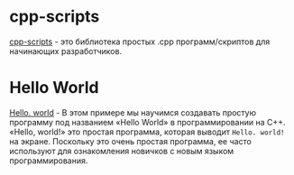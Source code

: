 # cpp-scripts

[cpp-scripts](https://github.com/nordbearbotdev/cpp-scripts/main/README.md) - это библиотека простых .cpp программ/скриптов для начинающих разработчиков.

# Hello World
[Hello. world](https://github.com/nordbearbotdev/cpp-scripts/blob/main/hello-world.cpp) -  В этом примере мы научимся создавать простую программу под названием «Hello World» в программировании на C++. «Hello, world!» это простая программа, которая выводит ```Hello. world!``` на экране. Поскольку это очень простая программа, ее часто используют для ознакомления новичков с новым языком программирования.

#

